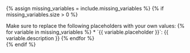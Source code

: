{% assign missing_variables = include.missing_variables %}
{% if missing_variables.size > 0 %}
<div class="prose-ul:list-disc" markdown="1">
  Make sure to replace the following placeholders with your own values:
  {% for variable in missing_variables %}
  * `{{ variable.placeholder }}`: {{ variable.description }}
  {% endfor %}
</div>
{% endif %}
